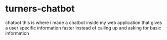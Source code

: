 # turners-chatbot
chatbot this is where i made a chatbot inside my web application that gives a user specific information faster instead of calling up and asking for basic information
